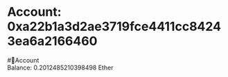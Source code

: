 
Account: 0xa22b1a3d2ae3719fce4411cc84243ea6a2166460
===================================================
  
#📜Account  
Balance: 0.2012485210398498 Ether